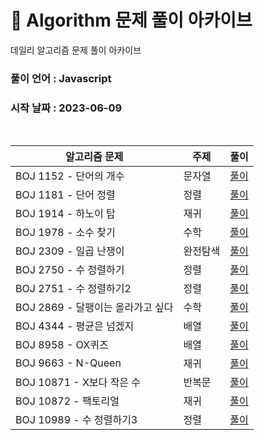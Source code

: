 # 🎲 Algorithm 문제 풀이 아카이브

데일리 알고리즘 문제 풀이 아카이브

### 풀이 언어 : Javascript

### 시작 날짜 : 2023-06-09

<br>

| 알고리즘 문제                     | 주제     | 풀이                                                                                      |
| --------------------------------- | -------- | ----------------------------------------------------------------------------------------- |
| BOJ 1152 - 단어의 개수            | 문자열   | [풀이](https://velog.io/@ongsim123/Algorithm-%EB%B0%B1%EC%A4%80-1154-javaScript)          |
| BOJ 1181 - 단어 정렬              | 정렬     | [풀이](https://velog.io/@ongsim123/Algorithm-%EB%B0%B1%EC%A4%80-1181-javaScript)          |
| BOJ 1914 - 하노이 탑              | 재귀     | [풀이](https://velog.io/@ongsim123/Algorithm-%EB%B0%B1%EC%A4%80-1914-javaScript)          |
| BOJ 1978 - 소수 찾기              | 수학     | [풀이](https://velog.io/@ongsim123/Algorithm-%EB%B0%B1%EC%A4%80-1978-javaScript)          |
| BOJ 2309 - 일곱 난쟁이            | 완전탐색 | [풀이](https://velog.io/@ongsim123/Algorithm-%EB%B0%B1%EC%A4%80-1181-javaScript-1g3ryv2c) |
| BOJ 2750 - 수 정렬하기            | 정렬     | [풀이](https://velog.io/@ongsim123/Algorithm-%EB%B0%B1%EC%A4%80-2750-javaScript)          |
| BOJ 2751 - 수 정렬하기2           | 정렬     | [풀이](https://velog.io/@ongsim123/Algorithm-%EB%B0%B1%EC%A4%80-2751-javaScript)          |
| BOJ 2869 - 달팽이는 올라가고 싶다 | 수학     | [풀이](https://velog.io/@ongsim123/Algorithm-%EB%B0%B1%EC%A4%80-2869-javaScript)          |
| BOJ 4344 - 평균은 넘겠지          | 배열     | [풀이](https://velog.io/@ongsim123/Algorithm-%EB%B0%B1%EC%A4%80-4344-javaScript)          |
| BOJ 8958 - OX퀴즈                 | 배열     | [풀이](https://velog.io/@ongsim123/Algorithm-%EB%B0%B1%EC%A4%80-8958-javaScript)          |
| BOJ 9663 - N-Queen                | 재귀     | [풀이](https://velog.io/@ongsim123/Algorithm-%EB%B0%B1%EC%A4%80-9663-javaScript)          |
| BOJ 10871 - X보다 작은 수         | 반복문   | [풀이](https://velog.io/@ongsim123/Algorithm-%EB%B0%B1%EC%A4%8010871-javaScript)          |
| BOJ 10872 - 팩토리얼              | 재귀     | [풀이](https://velog.io/@ongsim123/Algorithm-%EB%B0%B1%EC%A4%80-10872-javaScript)         |
| BOJ 10989 - 수 정렬하기3          | 정렬     | [풀이](https://velog.io/@ongsim123/Algorithm-%EB%B0%B1%EC%A4%80-10989-javaScript)         |
